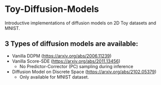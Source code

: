 # Toy-Diffusion-Models
Introductive implementations of diffusion models on 2D Toy datasets and MNIST. 

## 3 Types of diffusion models are available:
  * Vanilla DDPM (https://arxiv.org/abs/2006.11239)
  * Vanilla Score-SDE (https://arxiv.org/abs/2011.13456)
    * No Predictor-Corrector (PC) sampling during inference
  * Diffusion Model on Discrete Space (https://arxiv.org/abs/2102.05379)
    * Only available for MNIST dataset.
